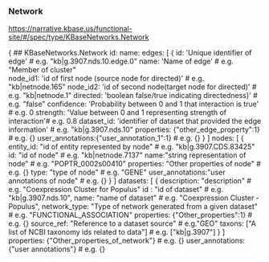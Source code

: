 ### <A NAME="network"></A>Network
https://narrative.kbase.us/functional-site/#/spec/type/KBaseNetworks.Network


   { ## KBaseNetworks.Network
     id:
     name:
     edges: [
              { id: 'Unique identifier of edge'                                         # e.g. "kb|g.3907.nds.10.edge.0"
                name:       'Name of edge'                                              # e.g. "Member of cluster"              
                node_id1:   'id of first node (source node for directed)'               # e.g. "kb|netnode.165"
                node_id2:   'id of second node(target node for directed)'               # e.g. "kb|netnode.1"
                directed:   'boolean false/true indicating directedness)'               # e.g. "false"
                confidence: 'Probability between 0 and 1 that interaction is true'      # e.g. 0
                strength:   'Value between 0 and 1 representing strength of interaction'# e.g. 0.8
                dataset_id: 'identifier of dataset that provided the edge information'  # e.g. "kb|g.3907.nds.10"
                properties: {"other_edge_property":1}                                   # e.g. {}
                user_annotations:{"user_annotation_1":1}                                # e.g. {}
              }
            ]
     nodes: [
              {
                entity_id: "id of entity represented by node"                           # e.g. "kb|g.3907.CDS.83425"
                id: "id of node"                                                        # e.g. "kb|netnode.7137"
                name:"string representation of node"                                    # e.g. "POPTR_0002s00410"
                properties: "Other properties of node"                                  # e.g. {}
                type: "type of node"                                                    # e.g. "GENE"
                user_annotations:"user annotations of node"                             # e.g. {}
              }
            ]
     datasets: [
                 { description: "description"                                           # e.g. "Coexpression Cluster for Populus"
                   id : "id of dataset"                                                 # e.g. "kb|g.3907.nds.10",
                   name: "name of dataset"                                              # e.g. "Coexpression Cluster - Populus",
                   network_type: "Type of network generated from a given dataset"       # e.g. "FUNCTIONAL_ASSOCIATION"
                   properties: {"Other_properties":1}                                   # e.g. {}
                   source_ref: "Reference to a dataset source"                          # e.g."GEO"
                   taxons: ["A list of NCBI taxonomy ids related to data"]              # e.g. ["kb|g.3907"]
                  }
               ]
     properties: {"Other_properties_of_network"}                                        # e.g. {} 
     user_annotations: {"user annotations"}                                             # e.g. {}

